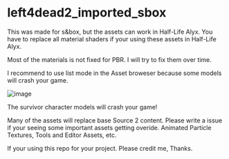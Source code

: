 # left4dead2_imported_sbox

This was made for s&box, but the assets can work in Half-Life Alyx. You have to replace all material shaders if your using these assets in Half-Life Alyx.

Most of the materials is not fixed for PBR. I will try to fix them over time.

I recommend to use list mode in the Asset broweser because some models will crash your game.

![image](https://user-images.githubusercontent.com/17112771/121788601-78fb3d80-cb9c-11eb-855e-3ac28bc837c2.png)

The survivor character models will crash your game!

Many of the assets will replace base Source 2 content. Please write a issue if your seeing some important assets getting overide. Animated Particle Textures, Tools and Editor Assets, etc.

If your using this repo for your project. Please credit me, Thanks.
